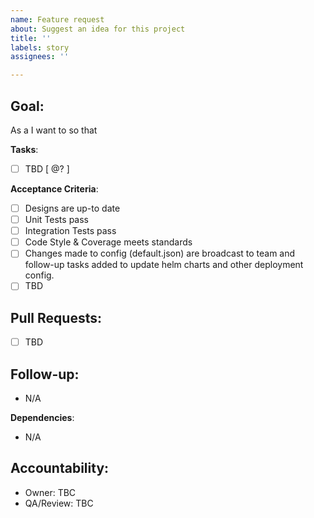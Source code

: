 ```yaml
---
name: Feature request
about: Suggest an idea for this project
title: ''
labels: story
assignees: ''

---
```


## **Goal**:
As a <stakeholder> I want to <action> so that <reason>

**Tasks**:
- [ ] TBD [ @? ]

**Acceptance Criteria**:
- [ ] Designs are up-to date
- [ ] Unit Tests pass
- [ ] Integration Tests pass
- [ ] Code Style & Coverage meets standards
- [ ] Changes made to config (default.json) are broadcast to team and follow-up tasks added to update helm charts and other deployment config.
- [ ] TBD

## **Pull Requests**:
- [ ] TBD

## **Follow-up**:
- N/A

**Dependencies**:
- N/A

## **Accountability**:
- Owner: TBC
- QA/Review: TBC
